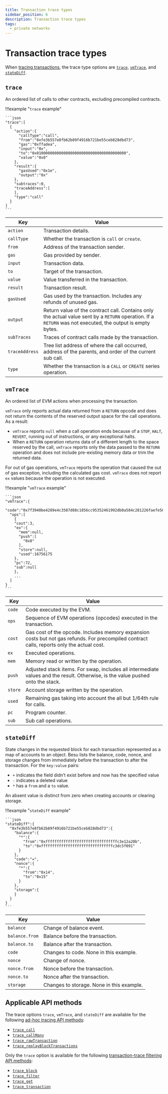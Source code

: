 ```yaml
---
title: Transaction trace types
sidebar_position: 6
description: Transaction trace types
tags:
  - private networks
---
```


# Transaction trace types

When [tracing transactions](../how-to/troubleshoot/trace-transactions.md), the trace type options are [`trace`](#trace), [`vmTrace`](#vmtrace), and [`stateDiff`](#statediff).

## `trace`

An ordered list of calls to other contracts, excluding precompiled contracts.

!!!example "`trace` example"

    ```json
    "trace":[
      {
        "action":{
          "callType":"call",
          "from":"0xfe3b557e8fb62b89f4916b721be55ceb828dbd73",
          "gas":"0xffadea",
          "input":"0x",
          "to":"0x0100000000000000000000000000000000000000",
          "value":"0x0"
        },
        "result":{
          "gasUsed":"0x1e",
          "output":"0x"
        },
        "subtraces":0,
        "traceAddress":[
        ],
        "type":"call"
      }
    ]
    ```

| Key | Value |
| --- | --- |
| `action` | Transaction details. |
| `callType` | Whether the transaction is `call` or `create`. |
| `from` | Address of the transaction sender. |
| `gas` | Gas provided by sender. |
| `input` | Transaction data. |
| `to` | Target of the transaction. |
| `value` | Value transferred in the transaction. |
| `result` | Transaction result. |
| `gasUsed` | Gas used by the transaction. Includes any refunds of unused gas. |
| `output` | Return value of the contract call. Contains only the actual value sent by a `RETURN` operation. If a `RETURN` was not executed, the output is empty bytes. |
| `subTraces` | Traces of contract calls made by the transaction. |
| `traceAddress` | Tree list address of where the call occurred, address of the parents, and order of the current sub call. |
| `type` | Whether the transaction is a `CALL` or `CREATE` series operation. |

## `vmTrace`

An ordered list of EVM actions when processing the transaction.

`vmTrace` only reports actual data returned from a `RETURN` opcode and does not return the contents of the reserved output space for the call operations. As a result:

- `vmTrace` reports `null` when a call operation ends because of a `STOP`, `HALT`, `REVERT`, running out of instructions, or any exceptional halts.
- When a `RETURN` operation returns data of a different length to the space reserved by the call, `vmTrace` reports only the data passed to the `RETURN` operation and does not include pre-existing memory data or trim the returned data.

For out of gas operations, `vmTrace` reports the operation that caused the out of gas exception, including the calculated gas cost. `vmTrace` does not report `ex` values because the operation is not executed.

!!!example "`vmTrace` example"

    ```json
    "vmTrace":{
      "code":"0x7f3940be4289e4c3587d88c1856cc95352461992db0a584c281226faefe560b3016000527f14c4d2c102bdeb2354bfc3dc96a95e4512cf3a8461e0560e2272dbf884ef3905601052600851",
      "ops":[
        {
        "cost":3,
        "ex":{
          "mem":null,
          "push":[
            "0x8"
          ],
          "store":null,
          "used":16756175
        },
        "pc":72,
        "sub":null
        },
        ...
      ]
    }
    ```

| Key | Value |
| --- | --- |
| `code` | Code executed by the EVM. |
| `ops` | Sequence of EVM operations (opcodes) executed in the transaction. |
| `cost` | Gas cost of the opcode. Includes memory expansion costs but not gas refunds. For precompiled contract calls, reports only the actual cost. |
| `ex` | Executed operations. |
| `mem` | Memory read or written by the operation. |
| `push` | Adjusted stack items. For swap, includes all intermediate values and the result. Otherwise, is the value pushed onto the stack. |
| `store` | Account storage written by the operation. |
| `used` | Remaining gas taking into account the all but 1/64th rule for calls. |
| `pc` | Program counter. |
| `sub` | Sub call operations. |

## `stateDiff`

State changes in the requested block for each transaction represented as a map of accounts to an object. Besu lists the balance, code, nonce, and storage changes from immediately before the transaction to after the transaction. For the `key:value` pairs:

- `+` indicates the field didn’t exist before and now has the specified value
- `-` indicates a deleted value
- `*` has a `from` and a `to` value.

An absent value is distinct from zero when creating accounts or clearing storage.

!!!example "`stateDiff` example"

    ```json
    "stateDiff":{
      "0xfe3b557e8fb62b89f4916b721be55ceb828dbd73":{
        "balance":{
          "*":{
            "from":"0xffffffffffffffffffffffffffffffffc3e12a20b",
            "to":"0xffffffffffffffffffffffffffffffffc3dc5f091"
          }
        },
        "code":"=",
        "nonce":{
          "*":{
            "from":"0x14",
            "to":"0x15"
          }
        },
        "storage":{
        }
      }
    }
    ```

| Key            | Value                                     |
| -------------- | ----------------------------------------- |
| `balance`      | Change of balance event.                  |
| `balance.from` | Balance before the transaction.           |
| `balance.to`   | Balance after the transaction.            |
| `code`         | Changes to code. None in this example.    |
| `nonce`        | Change of nonce.                          |
| `nonce.from`   | Nonce before the transaction.             |
| `nonce.to`     | Nonce after the transaction.              |
| `storage`      | Changes to storage. None in this example. |

## Applicable API methods

The trace options `trace`, `vmTrace`, and `stateDiff` are available for the following [ad-hoc tracing API methods](../how-to/troubleshoot/trace-transactions.md#ad-hoc-tracing-apis):

- [`trace_call`](api/index.md#trace_call)
- [`trace_callMany`](api/index.md#trace_callmany)
- [`trace_rawTransaction`](api/index.md#trace_rawtransaction)
- [`trace_replayBlockTransactions`](api/index.md#trace_replayblocktransactions)

Only the `trace` option is available for the following [transaction-trace filtering API methods](../how-to/troubleshoot/trace-transactions.md#transaction-trace-filtering-apis):

- [`trace_block`](api/index.md#trace_block)
- [`trace_filter`](api/index.md#trace_filter)
- [`trace_get`](api/index.md#trace_get)
- [`trace_transaction`](api/index.md#trace_transaction)
